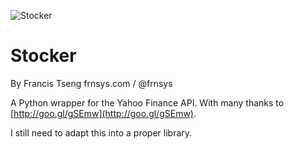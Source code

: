 ![Stocker](http://supermedes.com/assets/stocker.png)

Stocker
======
By Francis Tseng
frnsys.com / @frnsys

A Python wrapper for the Yahoo Finance API.
With many thanks to [http://goo.gl/gSEmw](http://goo.gl/gSEmw).

I still need to adapt this into a proper library.
